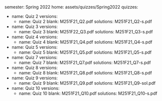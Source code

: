 semester: Spring 2022
home: assets/quizzes/Spring2022
quizzes:
- name: Quiz 2
  versions:
  - name: Quiz 2
    blank: M251F21_Q2.pdf
    solutions: M251F21_Q2-s.pdf
- name: Quiz 3
  versions:
  - name: Quiz 3
    blank: M251F22_Q3.pdf
    solutions: M251F21_Q3-s.pdf
- name: Quiz 4
  versions:
  - name: Quiz 4
    blank: M251F21_Q4.pdf
    solutions: M251F21_Q4-s.pdf
- name: Quiz 5
  versions:
  - name: Quiz 5
    blank: M251F21_Q5.pdf
    solutions: M251F21_Q5-s.pdf
- name: Quiz 7
  versions:
  - name: Quiz 7
    blank: M251F21_Q7.pdf
    solutions: M251F21_Q7-s.pdf
- name: Quiz 8
  versions:
  - name: Quiz 8
    blank: M251F21_Q8.pdf
    solutions: M251F21_Q8-s.pdf
- name: Quiz 9
  versions:
  - name: Quiz 9
    blank: M251F21_Q9.pdf
    solutions: M251F21_Q9-sol.pdf
- name: Quiz 10
  versions:
  - name: Quiz 10
    blank: M251F21_Q10.pdf
    solutions: M251F21_Q10-s.pdf
